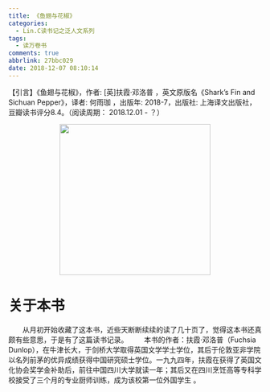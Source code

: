 ```yaml
---
title: 《鱼翅与花椒》
categories:
  - Lin.C读书记之泛人文系列
tags:
  - 读万卷书
comments: true
abbrlink: 27bbc029
date: 2018-12-07 08:10:14
---
```

【引言】《鱼翅与花椒》，作者: [英]扶霞·邓洛普 ，英文原版名《Shark’s Fin and Sichuan Pepper》，译者: 何雨珈 ，出版年: 2018-7，出版社: 上海译文出版社，豆瓣读书评分8.4。（阅读周期： 2018.12.01 - ？）
<div align=center><img src="http://pm4hdun71.bkt.clouddn.com/img/2018/2018-12-07-01.jpg" width="300"/></div>
<!-- more -->

# 关于本书
&emsp;&emsp;从月初开始收藏了这本书，近些天断断续续的读了几十页了，觉得这本书还真颇有些意思，于是有了这篇读书记录。
&emsp;&emsp;本书的作者：扶霞·邓洛普（Fuchsia Dunlop），在牛津长大，于剑桥大学取得英国文学学士学位，其后于伦敦亚非学院以名列前茅的优异成绩获得中国研究硕士学位。一九九四年，扶霞在获得了英国文化协会奖学金补助后，前往中国四川大学就读一年；其后又在四川烹饪高等专科学校接受了三个月的专业厨师训练，成为该校第一位外国学生 。

